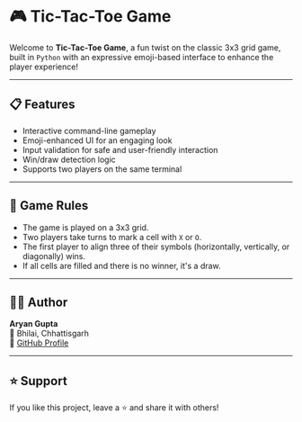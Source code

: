 # 🎮 Tic-Tac-Toe Game

Welcome to **Tic-Tac-Toe Game**, a fun twist on the classic 3x3 grid game, built in `Python` with an expressive emoji-based interface to enhance the player experience!

---

## 📋 Features

-  Interactive command-line gameplay  
-  Emoji-enhanced UI for an engaging look  
-  Input validation for safe and user-friendly interaction  
-  Win/draw detection logic  
-  Supports two players on the same terminal  

---

## 🧠 Game Rules

- The game is played on a 3x3 grid.
- Two players take turns to mark a cell with `X` or `O`.
- The first player to align three of their symbols (horizontally, vertically, or diagonally) wins.
- If all cells are filled and there is no winner, it's a draw.

---
## 👨‍💻 Author

**Aryan Gupta**  
📍 Bhilai, Chhattisgarh  
🔗 [GitHub Profile](https://github.com/aryanguptacsvtu)

---
## ⭐ Support

If you like this project, leave a ⭐ and share it with others!
